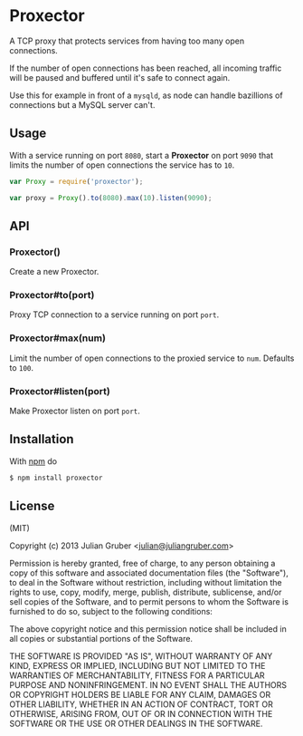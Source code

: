 
# Proxector

A TCP proxy that protects services from having too many open connections.

If the number of open connections has been reached, all incoming traffic will
be paused and buffered until it's safe to connect again.

Use this for example in front of a `mysqld`, as node can handle bazillions of
connections but a MySQL server can't.

## Usage

With a service running on port `8080`, start a **Proxector** on port `9090`
that limits the number of open connections the service has to `10`.

```js
var Proxy = require('proxector');

var proxy = Proxy().to(8080).max(10).listen(9090);
```

## API

### Proxector()

Create a new Proxector.

### Proxector#to(port)

Proxy TCP connection to a service running on port `port`.

### Proxector#max(num)

Limit the number of open connections to the proxied service to `num`.
Defaults to `100`.

### Proxector#listen(port)

Make Proxector listen on port `port`.

## Installation

With [npm](http://npmjs.org) do

```bash
$ npm install proxector
```

## License

(MIT)

Copyright (c) 2013 Julian Gruber &lt;julian@juliangruber.com&gt;

Permission is hereby granted, free of charge, to any person obtaining a copy of
this software and associated documentation files (the "Software"), to deal in
the Software without restriction, including without limitation the rights to
use, copy, modify, merge, publish, distribute, sublicense, and/or sell copies
of the Software, and to permit persons to whom the Software is furnished to do
so, subject to the following conditions:

The above copyright notice and this permission notice shall be included in all
copies or substantial portions of the Software.

THE SOFTWARE IS PROVIDED "AS IS", WITHOUT WARRANTY OF ANY KIND, EXPRESS OR
IMPLIED, INCLUDING BUT NOT LIMITED TO THE WARRANTIES OF MERCHANTABILITY,
FITNESS FOR A PARTICULAR PURPOSE AND NONINFRINGEMENT. IN NO EVENT SHALL THE
AUTHORS OR COPYRIGHT HOLDERS BE LIABLE FOR ANY CLAIM, DAMAGES OR OTHER
LIABILITY, WHETHER IN AN ACTION OF CONTRACT, TORT OR OTHERWISE, ARISING FROM,
OUT OF OR IN CONNECTION WITH THE SOFTWARE OR THE USE OR OTHER DEALINGS IN THE
SOFTWARE.
